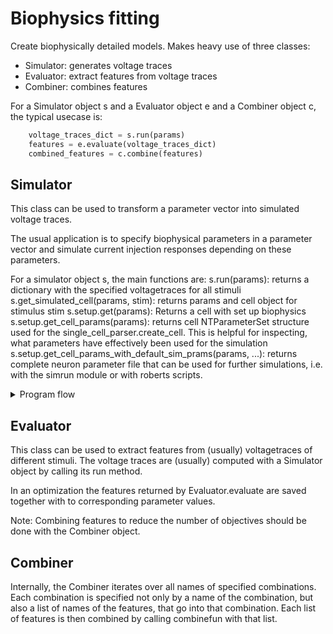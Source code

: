 # Biophysics fitting

Create biophysically detailed models. Makes heavy use of three classes:
- Simulator: generates voltage traces
- Evaluator: extract features from voltage traces
- Combiner: combines features

For a Simulator object s and a Evaluator object e and a Combiner object c, the typical usecase is:
```python
    voltage_traces_dict = s.run(params)
    features = e.evaluate(voltage_traces_dict)
    combined_features = c.combine(features)
```

## Simulator

This class can be used to transform a parameter vector into simulated voltage traces.

The usual application is to specify biophysical parameters in a parameter vector and simulate
current injection responses depending on these parameters.

For a simulator object s, the main functions are:
s.run(params): returns a dictionary with the specified voltagetraces for all stimuli
s.get_simulated_cell(params, stim): returns params and cell object for stimulus stim
s.setup.get(params):
    Returns a cell with set up biophysics
s.setup.get_cell_params(params): returns cell NTParameterSet structure used for the 
    single_cell_parser.create_cell. This is helpful for inspecting, what parameters 
    have effectively been used for the simulation
s.setup.get_cell_params_with_default_sim_prams(params, ...): returns complete neuron parameter file
    that can be used for further simulations, i.e. with the simrun module or with roberts scripts.

<details>
<summary>Program flow</summary>
<br>


The "program flow" can be split in two parts.
(1) creating a cell object with set up biophysics from a parameter vector
(2) applying a variety of stimuli to such cell objects

An examplary specification of such a program flow can be found in the module hay_complete_default_setup.

The pipeline for (1) is as follows:
params: provided by the user: I.pd.Series object (keys: parameter names, values: parameter values)  
&nbsp;&nbsp;&nbsp;&nbsp;--> apply param_modify_functions (takes and returns a parameter vector, can alter it in any way)  
&nbsp;&nbsp;&nbsp;&nbsp;&nbsp;&nbsp;&nbsp;&nbsp;&nbsp;&nbsp;|  
&nbsp;&nbsp;&nbsp;&nbsp;&nbsp;&nbsp;&nbsp;&nbsp;&nbsp;&nbsp;|&nbsp;&nbsp;&nbsp;&nbsp;&nbsp;|---- cell_param template  
&nbsp;&nbsp;&nbsp;&nbsp;&nbsp;&nbsp;&nbsp;cell_params_generator  
&nbsp;&nbsp;&nbsp;&nbsp;&nbsp;&nbsp;&nbsp;&nbsp;&nbsp;&nbsp;|&nbsp;&nbsp;&nbsp;&nbsp;&nbsp;|  
&nbsp;&nbsp;&nbsp;&nbsp;&nbsp;&nbsp;&nbsp;&nbsp;&nbsp;&nbsp;v&nbsp;&nbsp;&nbsp;&nbsp;v  
cell_params: nested parameter structure, created from modified parameters and a template  
&nbsp;&nbsp;&nbsp;&nbsp;--> apply cell_param_modify_functions (takes and returns a NTParameterSet object, can alter it in any way)  
&nbsp;&nbsp;&nbsp;&nbsp;&nbsp;&nbsp;&nbsp;&nbsp;&nbsp;&nbsp;|  
&nbsp;&nbsp;&nbsp;&nbsp;&nbsp;&nbsp;&nbsp;&nbsp;cell_generator(cell_params)    
&nbsp;&nbsp;&nbsp;&nbsp;&nbsp;&nbsp;&nbsp;&nbsp;&nbsp;&nbsp;|  
&nbsp;&nbsp;&nbsp;&nbsp;&nbsp;&nbsp;&nbsp;&nbsp;&nbsp;&nbsp;v  
cell object: created from the modified cell_params object by calling the 'cell_generator'  
&nbsp;&nbsp;&nbsp;&nbsp;--> apply cell_modify_functions (takes and returns a cell object, can alter it in any way)

Caveat: Try to avoid the usage of cell_modify_functions. While this allows
for any possible modification, it can be difficult to reproduce the result
later, as the cell object is different from what is expected by the cell_param
object. If possible, try to fully specify the cell in the cell_param object. Here,
it is also possible to spcify cell modifying functions, see
single_cell_parser.cell_modify_functions.

What form do the functions need to have?
```python
def example_cell_param_template_generator():
    #return a I.scp.NTParameterSet object as template. Ideally, all parameters, that need to be
    #filled in from the pasrameter vector have the value None, because it is tested, that
    #all None values have been replaced. E.g.
    return I.scp.NTParameterSet({'filename': path_to_hoc_morphology, 'Soma': somatic biophysical parameters})
    
def cell_generator(cell_param):
    return I.scp.create_cell(cell_params)
    
def example_cell_param_modify_function(cell_param, params)
    """ do something to the cell param object depending on params """
    return cell_param
    
def example_cell_modify_function(cell, params)
    """ do something to the cell object depending on params """
    return cell
```
        
Such functions can be registered to the Simlator object. Each function is registered with a name.

Each function, that receive the parameter vector (i.e. cell_param_modify_funs and cell_modify_funs)
only see a subset of the parameter vector that is provided by the user. This subset is determined 
by the name of the function.

E.g. let's assume, we have the parameters:
```python
{'apical_scaling.scale': 2,
 'ephys.soma.gKv': 0.001,
 'ephys.soma.gNav': 0.01
 }
```

Then, a function that is registered under the name 'apical_scaling' would get the following parameters:
```python
{'scale': 2}
```

The function, that is registered under the name 'ephys' would get the following parameters:
```python
{'soma.gKv': 0.001,
 'soma.Nav': 0.01}
```
 
Usually, a simulation contains fixed parameters, e.g. the filename of the morphology. Such fixed
parameters can be defined 

How can pipeline (1) be set up?
```python
s = Simulator() # instantiate simulator object
s.setup # Simualtor_Setup object, that contains all elements defining the pipeline above
s.setup.cell_param_generator =  example_cell_param_template_generator
s.setup.cell_generator = cell_generator
s.setup.params_modify_funs.append('name_of_param_modify_fun', example_cell_param_modify_function)
s.setup.cell_param_modify_funs.append('name_of_cell_param_modify_fun', example_cell_param_modify_function)
s.setup.cell_modify_funs.append('name_of_cell_modify_fun', example_cell_modify_function)
```

The pipeline for (2) is as follows:
Let s be the Simulator object

params: provided by the user: I.pd.Series object
&nbsp;&nbsp;&nbsp;|
&nbsp;&nbsp;&nbsp;|
  s.setup.get(params): triggers pipeline (1), results in a biophysically set up cell
&nbsp;&nbsp;&nbsp;|
&nbsp;&nbsp;&nbsp;v
For each stimulus: 
- stim_setup_funs
- stim_run_funs
- stim_response_measure_funs
       
What form do the functions need to have?
```python
def stim_setup_funs(cell, params):
    """ set up some stimulus """
    return cell
    
def stim_run_fun(cell, params):
    """ run the simulation """
    return cell
    
def stim_response_measure_funs(cell, params)
    """ extract voltage traces from the cell """
    return result
```
    
How can pipeline (2) be set up?
The names for stim_setup_funs, stim_run_funs and stim_response_measure_funs need to start
with the name of the simulus followed by a dot. For each stimulus, each of the three
functions needs to be defined exatly once, e.g. you could do something like:

```python
s.setup.stim_setup_funs.append(BAC.stim_setup, examplary_stim_setup_function)
s.setup.stim_run_funs.append(BAC.run_fun, examplary_stim_run_function)
s.setup.stim_response_measure_funs.append(BAC.measure_fun, examplary_stim_response_measure_function)
```

A typical usecase is to use the fixed parameters to specify to soma distance for a 
voltage trace of the apical dendrite. E.g.
```python
{'BAC.measure_fun.recSite': 835,
'BAC.stim_setup.dist': 835}
```

You would need to make sure, that your examplary_stim_run_fun reads the parameter 'recSite'
and sets up the stimulus accordingly.

Often, it is easier to write functions, that do not accept a parameter vector, but instead
keyword arguments. E.g. it might be desirable to write the examplary_stim_setup_funs like this
def examplary_stim_setup_function(cell, recSite = None):
    # set up current injection at soma distance recSite
    return cell
    
Instead of:
```python
def examplary_stim_setup_function(cell, params)
    recSite = params['recSite']
    # set up current injection at soma distance recSite
    return cell
```
    
This can be done by using the params_wo_kwargs method in biophysics_fitting.parameters. You would register
the function as follows:
s.setup.stim_setup_funs.append(BAC.stim_setup, params_to_kwargs(examplary_stim_setup_function))

</details>

## Evaluator

This  class can be used to extract features from (usually) voltagetraces
of different stimuli. The voltage traces are (usually) computed with a Simulator 
object by calling its run method.
        
In an optimization the features returned by Evaluator.evaluate are saved together
with to corresponding parameter values.

Note: Combining features to reduce the number of objectives should be done with the Combiner object.

## Combiner

Internally, the Combiner iterates over all names of specified combinations. Each combination
is specified not only by a name of the combination, but also a list of names of the features,
that go into that combination. Each list of features is then combined by calling combinefun with that list.

